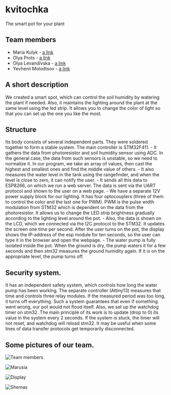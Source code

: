 # kvitochka
The smart pot for your plant

## Team members
- Maria Kulyk - [a link](https://github.com/marusiakulyk)
- Olya Prots - [a link](https://github.com/hungrynagini)
- Olya Levandivska - [a link](https://github.com/Levandivska)
- Yevhenii Molodtsov - [a link](https://github.com/YevheniiM)

## A short  description
We created a smart spot, which can control the soil humidity by watering the plant if needed. Also, it maintains the lighting around the plant at the same level using the led strip. It allows you to change the color of light so that you can set up the one you like the most.

## Structure
Its body consists of several independent parts. They were soldered together to form a stable system. The main controller is STM32F411.
    - It gathers the data from photoresistor and soil humidity sensor using ADC. In the general case, the data from such sensors is unstable, so we need to normalize it. In our program, we take an array of values, then cast the highest and smallest ones and find the middle value of others.
    - It also measures the water level in the tank using the rangefinder, and when the level is close to zero, it can notify the user.
    - It sends all this data to ESP8266, on which we run a web server. The data is sent via the UART protocol and shown to the user on a web page.
    - We have a separate 12V power supply block for our lighting. It has four optocouplers (three of them to control the color and the last one for PWM). PWM is the pulse width modulation from STM32 which is dependent on the data from the photoresistor. It allows us to change the LED strip brightness gradually according to the lighting level around the pot.
    - Also, the data is shown on the LCD, which we connected via the I2C protocol to the STM32. It updates the screen one time per second. After the user turns on the pot, the display shows the IP-address of the esp module for ten seconds, so the user can type it in the browser and open the webpage.
    - The water pump is fully isolated inside the pot. When the ground is dry, the pump waters it for a few seconds and then stm32 measures the ground humidity again. If it is on the appropriate level, the pump turns off.

## Security system.
It has an independent safety system, which controls how long the water pump has been working. The separate controller (Attiny13) measures that time and controls three relay modules. If the measured period was too long, it turns off everything. Such a system guarantees that even if something went wrong, our pot would not flood itself.
Also, we set up the watchdog timer on stm32. The main principle of its work is to update (drop to 0) its value in the system every 2 seconds. If the system is stuck, the timer will not reset, and watchdog will reload stm32. It may be useful when some lines of data transfer protocols get temporarily disconnected.


## Some pictures of our team.

![Team members](https://i.ibb.co/v3n1vKJ/image.jpg)

![Marusia](https://i.ibb.co/TBt0T03/1.jpg)

![Display](https://i.ibb.co/xmZVWZw/2.jpg)

![Shemas](https://i.ibb.co/0CfDMM1/3.jpg)
